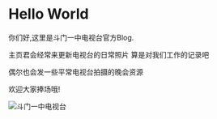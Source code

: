 ﻿# Hello World

你们好,这里是斗门一中电视台官方Blog.

主页君会经常来更新电视台的日常照片 算是对我们工作的记录吧

偶尔也会发一些平常电视台拍摄的晚会资源

欢迎大家捧场哦!

![斗门一中电视台](http://7xn36u.com1.z0.glb.clouddn.com/台标.png)